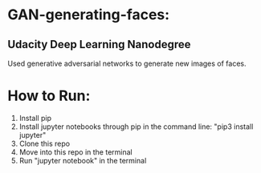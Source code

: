 # GAN-generating-faces:
## Udacity Deep Learning Nanodegree
Used generative adversarial networks to generate new images of faces.
# How to Run:
1) Install pip
2) Install jupyter notebooks through pip in the command line: "pip3 install jupyter"
3) Clone this repo
4) Move into this repo in the terminal
5) Run "jupyter notebook" in the terminal


